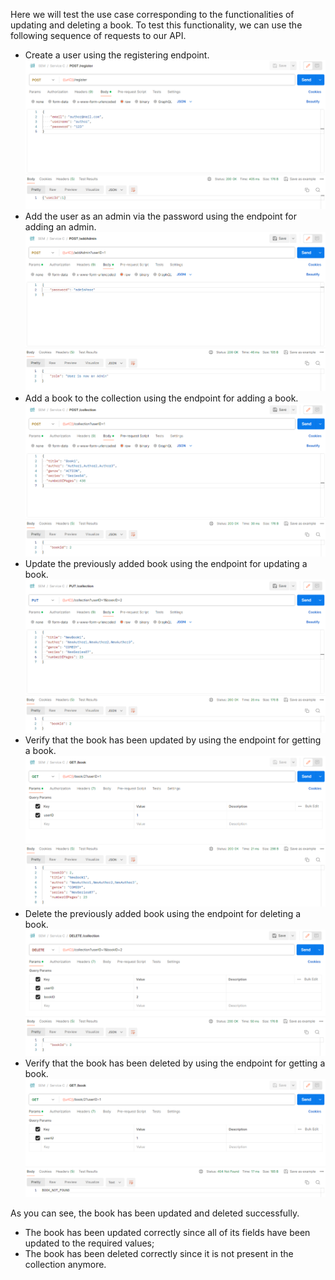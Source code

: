 Here we will test the use case corresponding to the functionalities of updating and deleting a book. 
To test this functionality, we can use the following sequence of requests to our API.

 - Create a user using the registering endpoint.
![img.png](screenshots/update_delete_book_flow/add-user.png)
 - Add the user as an admin via the password using the endpoint for adding an admin.
![img.png](screenshots/update_delete_book_flow/add-admin.png)
 - Add a book to the collection using the endpoint for adding a book.
![img.png](screenshots/update_delete_book_flow/add-book.png)
 - Update the previously added book using the endpoint for updating a book.
![img.png](screenshots/update_delete_book_flow/update-book.png)
 - Verify that the book has been updated by using the endpoint for getting a book.
![img.png](screenshots/update_delete_book_flow/verify-update-book.png)
 - Delete the previously added book using the endpoint for deleting a book.
![img.png](screenshots/update_delete_book_flow/delete-book.png)
 - Verify that the book has been deleted by using the endpoint for getting a book.
![img.png](screenshots/update_delete_book_flow/verify-delete-book.png)

As you can see, the book has been updated and deleted successfully.

 - The book has been updated correctly since all of its fields have been updated to the required values;
 - The book has been deleted correctly since it is not present in the collection anymore.